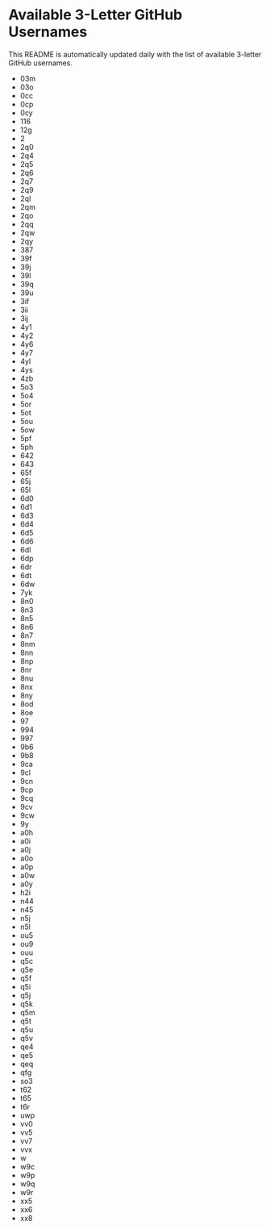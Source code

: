 # Available 3-Letter GitHub Usernames

This README is automatically updated daily with the list of available 3-letter GitHub usernames.

- 03m
- 03o
- 0cc
- 0cp
- 0cy
- 116
- 12g
- 2
- 2q0
- 2q4
- 2q5
- 2q6
- 2q7
- 2q9
- 2ql
- 2qm
- 2qo
- 2qq
- 2qw
- 2qy
- 387
- 39f
- 39j
- 39l
- 39q
- 39u
- 3if
- 3ii
- 3ij
- 4y1
- 4y2
- 4y6
- 4y7
- 4yl
- 4ys
- 4zb
- 5o3
- 5o4
- 5or
- 5ot
- 5ou
- 5ow
- 5pf
- 5ph
- 642
- 643
- 65f
- 65j
- 65l
- 6d0
- 6d1
- 6d3
- 6d4
- 6d5
- 6d6
- 6dl
- 6dp
- 6dr
- 6dt
- 6dw
- 7yk
- 8n0
- 8n3
- 8n5
- 8n6
- 8n7
- 8nm
- 8nn
- 8np
- 8nr
- 8nu
- 8nx
- 8ny
- 8od
- 8oe
- 97
- 994
- 997
- 9b6
- 9b8
- 9ca
- 9cl
- 9cn
- 9cp
- 9cq
- 9cv
- 9cw
- 9y
- a0h
- a0i
- a0j
- a0o
- a0p
- a0w
- a0y
- h2i
- n44
- n45
- n5j
- n5l
- ou5
- ou9
- ouu
- q5c
- q5e
- q5f
- q5i
- q5j
- q5k
- q5m
- q5t
- q5u
- q5v
- qe4
- qe5
- qeq
- qfg
- so3
- t62
- t65
- t6r
- uwp
- vv0
- vv5
- vv7
- vvx
- w
- w9c
- w9p
- w9q
- w9r
- xx5
- xx6
- xx8
